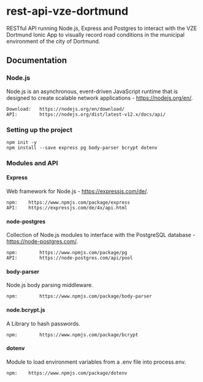# rest-api-vze-dortmund

RESTful API running Node.js, Express and Postgres to interact with the VZE Dortmund Ionic App to visually record road conditions in the municipal environment of the city of Dortmund.

## Documentation
### Node.js 
Node.js is an asynchronous, event-driven JavaScript runtime that is designed to create scalable network applications - https://nodejs.org/en/.

    Download:   https://nodejs.org/en/download/
    API:        https://nodejs.org/dist/latest-v12.x/docs/api/

### Setting up the project
```
npm init -y
npm install --save express pg body-parser bcrypt dotenv
```

### Modules and API
#### Express
Web framework for Node.js - https://expressjs.com/de/.

    npm:    https://www.npmjs.com/package/express
    API:    https://expressjs.com/de/4x/api.html

#### node-postgres
Collection of Node.js modules to interface with the PostgreSQL database - https://node-postgres.com/.

    npm:        https://www.npmjs.com/package/pg
    API:        https://node-postgres.com/api/pool

#### body-parser
Node.js body parsing middleware.

    npm:        https://www.npmjs.com/package/body-parser

#### node.bcrypt.js
A Library to hash passwords.

    npm:        https://www.npmjs.com/package/bcrypt
    
#### dotenv
Module to load environment variables from a .env file into process.env.

    npm:    https://www.npmjs.com/package/dotenv
